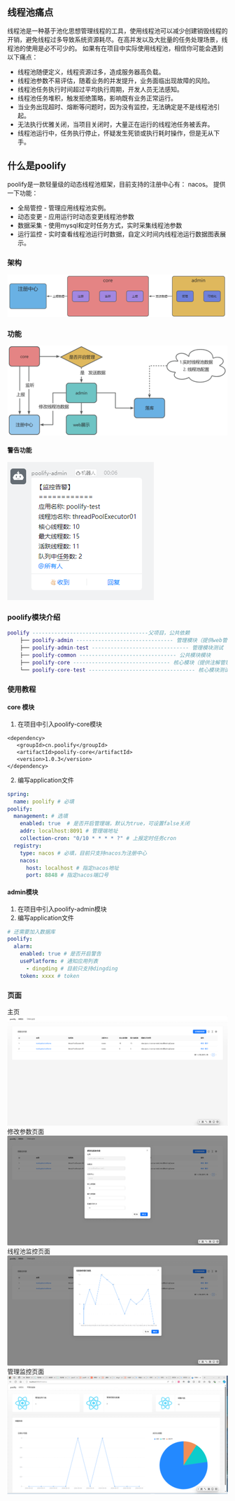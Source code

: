 
## 线程池痛点
线程池是一种基于池化思想管理线程的工具，使用线程池可以减少创建销毁线程的开销，避免线程过多导致系统资源耗尽。在高并发以及大批量的任务处理场景，线程池的使用是必不可少的。
如果有在项目中实际使用线程池，相信你可能会遇到以下痛点：
- 线程池随便定义，线程资源过多，造成服务器高负载。 
- 线程池参数不易评估，随着业务的并发提升，业务面临出现故障的风险。 
- 线程池任务执行时间超过平均执行周期，开发人员无法感知。 
- 线程池任务堆积，触发拒绝策略，影响既有业务正常运行。 
- 当业务出现超时、熔断等问题时，因为没有监控，无法确定是不是线程池引起。
- 无法执行优雅关闭，当项目关闭时，大量正在运行的线程池任务被丢弃。 
- 线程池运行中，任务执行停止，怀疑发生死锁或执行耗时操作，但是无从下手。

## 什么是poolify
poolify是一款轻量级的动态线程池框架，目前支持的注册中心有： nacos。
提供一下功能：
- 全局管控 - 管理应用线程池实例。 
- 动态变更 - 应用运行时动态变更线程池参数
- 数据采集 - 使用mysql和定时任务方式，实时采集线程池参数
- 运行监控 - 实时查看线程池运行时数据，自定义时间内线程池运行数据图表展示。

### 架构
![poolify-架构.png](./docs/imgs/poolify-架构.png)

### 功能
![poolify-功能流程.png](./docs/imgs/poolify-功能流程.png)

#### 警告功能
![poolify-警告.png](./docs/imgs/警告.png)
### poolify模块介绍
```lua
poolify -------------------------------------父项目，公共依赖
    ├── poolify-admin ------------------------------- 管理模块（提供web管理服务）
    ├── poolify-admin-test ------------------------------- 管理模块测试
    ├── poolify-common ------------------------------- 公共模块模块
    ├── poolify-core ------------------------------- 核心模块（提供注解管理线程池，定时上报线程池数据，监听注册中心等）
    └── poolify-core-test ---------------------------------- 核心模块测试
```

### 使用教程

#### core 模块
1. 在项目中引入poolify-core模块
```
<dependency>
   <groupId>cn.poolify</groupId>
   <artifactId>poolify-core</artifactId>
   <version>1.0.3</version>
</dependency>
```
2. 编写application文件
```yml
spring:
  name: poolify # 必填
poolify:
  management: # 选填
    enabled: true  # 是否开启管理端，默认为true，可设置false关闭
    addr: localhost:8091 # 管理端地址
    collection-cron: "0/10 * * * * ?" # 上报定时任务cron
  registry:
    type: nacos # 必填，目前只支持nacos为注册中心
    nacos:
      host: localhost # 指定nacos地址
      port: 8848 # 指定nacos端口号
```
#### admin模块
1. 在项目中引入poolify-admin模块
2. 编写application文件
```yml
# 还需要加入数据库
poolify:
  alarm:
    enabled: true # 是否开启警告
    usePlatform: # 通知应用列表
      - dingding # 目前只支持dingding
    token: xxxx # token
```

### 页面
主页
![poolify-主页.png](./docs/imgs/主页.png)
修改参数页面
![poolify-修改参数页面.png](./docs/imgs/修改参数页面.png)
线程池监控页面
![poolify-线程池监控页面.png](./docs/imgs/线程池监控页面.png)
管理监控页面
![poolify-管理监控页面.png](./docs/imgs/管理监控页面.png)